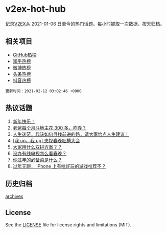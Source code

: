 # v2ex-hot-hub

 记录[V2EX](https://www.v2ex.com/)从 2021-01-06 日至今的热门话题。每小时抓取一次数据，按天[归档](archives)。
 
 ## 相关项目

- [GitHub热榜](https://github.com/lonnyzhang423/github-hot-hub)
- [知乎热榜](https://github.com/lonnyzhang423/zhihu-hot-hub)
- [微博热榜](https://github.com/lonnyzhang423/weibo-hot-hub)
- [头条热榜](https://github.com/lonnyzhang423/toutiao-hot-hub)
- [抖音热榜](https://github.com/lonnyzhang423/douyin-hot-hub)


 `更新时间：2021-02-12 03:02:46 +0800`

## 热议话题

1. [新年快乐！](https://www.v2ex.com/t/752906)
1. [老爸每个月斗地主花 300 多，咋弄？](https://www.v2ex.com/t/752903)
1. [人生迷茫，我该如何寻找前进的路，请大家给点人生建议！](https://www.v2ex.com/t/752959)
1. [[我 up，我 up] 央视春晚吐槽大会](https://www.v2ex.com/t/752980)
1. [大家用什么双拼方案？？](https://www.v2ex.com/t/752937)
1. [没办有线电视怎么看春晚？](https://www.v2ex.com/t/752939)
1. [你过年的必备菜是什么？](https://www.v2ex.com/t/752922)
1. [过年无聊， iPhone 上有啥好玩的游戏推荐不？](https://www.v2ex.com/t/752924)

## 历史归档

[archives](archives)

## License

See the [LICENSE](LICENSE) file for license rights and limitations (MIT).
